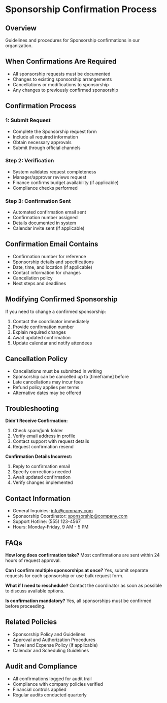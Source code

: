 # Sponsorship Confirmation Process

## Overview
Guidelines and procedures for Sponsorship confirmations in our organization.

## When Confirmations Are Required
- All sponsorship requests must be documented
- Changes to existing sponsorship arrangements
- Cancellations or modifications to sponsorship
- Any changes to previously confirmed sponsorship

## Confirmation Process

###  1: Submit Request
- Complete the Sponsorship request form
- Include all required information
- Obtain necessary approvals
- Submit through official channels

### Step 2: Verification
- System validates request completeness
- Manager/approver reviews request
- Finance confirms budget availability (if applicable)
- Compliance checks performed

### Step 3: Confirmation Sent
- Automated confirmation email sent
- Confirmation number assigned
- Details documented in system
- Calendar invite sent (if applicable)

## Confirmation Email Contains
- Confirmation number for reference
- Sponsorship details and specifications
- Date, time, and location (if applicable)
- Contact information for changes
- Cancellation policy
- Next steps and deadlines

## Modifying Confirmed Sponsorship
If you need to change a confirmed sponsorship:
1. Contact the coordinator immediately
2. Provide confirmation number
3. Explain required changes
4. Await updated confirmation
5. Update calendar and notify attendees

## Cancellation Policy
- Cancellations must be submitted in writing
- Sponsorship can be cancelled up to [timeframe] before
- Late cancellations may incur fees
- Refund policy applies per terms
- Alternative dates may be offered

## Troubleshooting

**Didn't Receive Confirmation:**
1. Check spam/junk folder
2. Verify email address in profile
3. Contact support with request details
4. Request confirmation resend

**Confirmation Details Incorrect:**
1. Reply to confirmation email
2. Specify corrections needed
3. Await updated confirmation
4. Verify changes implemented

## Contact Information
- General Inquiries: info@company.com
- Sponsorship Coordinator: sponsorship@company.com
- Support Hotline: (555) 123-4567
- Hours: Monday-Friday, 9 AM - 5 PM

## FAQs

**How long does confirmation take?**
Most confirmations are sent within 24 hours of request approval.

**Can I confirm multiple sponsorships at once?**
Yes, submit separate requests for each sponsorship or use bulk request form.

**What if I need to reschedule?**
Contact the coordinator as soon as possible to discuss available options.

**Is confirmation mandatory?**
Yes, all sponsorships must be confirmed before proceeding.

## Related Policies
- Sponsorship Policy and Guidelines
- Approval and Authorization Procedures
- Travel and Expense Policy (if applicable)
- Calendar and Scheduling Guidelines

## Audit and Compliance
- All confirmations logged for audit trail
- Compliance with company policies verified
- Financial controls applied
- Regular audits conducted quarterly

